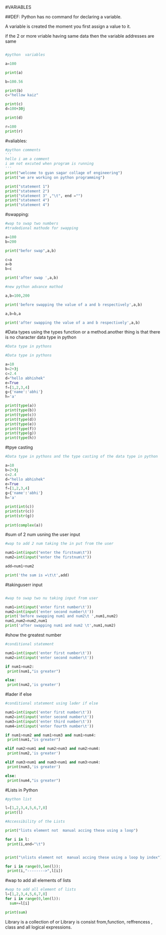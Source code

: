 
#VARIABLES

##DEF:
Python has no command for declaring a variable.

A variable is created the moment you first assign a value to it.

if the 2 or more vriable having same data then the variable addresses are same

```python

#python  variables

a=100

print(a)

b=100.56

print(b)
c="hellow kaiz"

print(c)
d=100+30j

print(d)

r=100
print(r)

```
#valiables:
```python
#python comments 
'''
hello i am a comment
i am not excuted when program is running
'''
print("welcome to gyan sagar collage of engineering")
print("we are working on python programming")

print("statement 1")
print("statement 2")
print("statement 3" ,"\t", end ="")
print("statement 4")
print("statement 4")


```

#swapping:
```python
#wap to swap two numbers
#tradedional mathode for swapping

a=100
b=200

print("befor swap",a,b)

c=a
a=b
b=c

print('after swap ',a,b)

#new python advance mathod

a,b=100,200

print('before swapping the value of a and b respectively',a,b)

a,b=b,a

print('after swapping the value of a and b respectively',a,b)

```


#Data types using the types function or a method.another thing is that there is no character data type in python
```python
#Data type in pythons 

#Data type in pythons 

a=10
b=2+3j
c=2.4
d="hello abhishek"
e=True
f=[1,2,3,4]
g={'name':'abhi'}
h='a'

print(type(a))
print(type(b))
print(type(c))
print(type(d))
print(type(e))
print(type(f))
print(type(g))
print(type(h))
```


#tpye casting
```python
#Data type in pythons and the type casting of the data type in python

a=10
b=2+3j
c=2.4
d="hello abhishek"
e=True
f=[1,2,3,4]
g={'name':'abhi'}
h='a'

print(int(c))
print(str(c))
print(str(g))
 
print(complex(a))
```
#sum of 2 num usning the user input
```python
#wap to add 2 num taking the in put from the user

num1=int(input("enter the firstnum\t"))
num2=int(input("enter the firstnum\t"))

add=num1+num2

print('the sum is =\t\t',add)

```

#takinguserr input

```python

#wap to swap two nu taking input from user 

num1=int(input('enter first number\t'))
num2=int(input('enter second number\t'))
print('before swapping num1 and num2\t ',num1,num2)
num1,num2=num2,num1
print('after swapping num1 and num2 \t',num1,num2)
```


#show the greatest number
```python
#conditional statement

num1=int(input('enter first number\t'))
num2=int(input('enter second number\t'))

if num1>num2:
 print(num1,"is greater")

else:
 print(num2,'is greater')
```

#lader if  else
```python
#conditional statement using lader if else

num1=int(input('enter first number\t'))
num2=int(input('enter second number\t'))
num3=int(input('enter third number\t'))
num4=int(input('enter fourth number\t'))

if num1>num2 and num1>num3 and num1>num4:
 print(num1,"is greater")

elif num2>num1 and num2>num3 and num2>num4:
 print(num2,'is greater')

elif num3>num1 and num3>num1 and num3>num4:
 print(num3,'is greater')

else:
 print(num4,"is greater")
```


#Lists in Python
```python
#python list 

l=[1,2,3,4,5,6,7,8]
print(l)

#Accessibility of the Lists 

print("lists element not  manual accing these using a loop")

for i in l:
 print(i,end="\t")


print("\nlists element not  manual accing these using a loop by index")

for i in range(0,len(l)):
 print(i,"-------->",l[i])

```



#wap to add all elements of lists
```python
#wap to add all element of lists
l=[1,2,3,4,5,6,7,8]
for i in range(0,len(l)):
  sum+=l[i]

print(sum)
```


Library is a collection of or Library is consist from,function, reffrencess , class and all logical expressions.